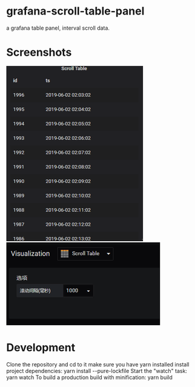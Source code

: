 # grafana-scroll-table-panel
a grafana table panel, interval scroll data.

# Screenshots
![Screenshots](https://github.com/gtlions/grafana-scroll-table-panel/blob/master/src/img/scrolltable.gif "Screenshots")
![Option](https://github.com/gtlions/grafana-scroll-table-panel/blob/master/src/img/option.png "Option")

# Development
Clone the repository and cd to it
make sure you have yarn installed
install project dependencies: yarn install --pure-lockfile
Start the "watch" task: yarn watch
To build a production build with minification: yarn build
